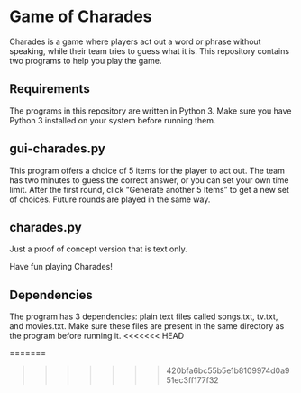 # Game of Charades

Charades is a game where players act out a word or phrase without speaking, while their team tries to guess what it is. This repository contains two programs to help you play the game.

## Requirements
The programs in this repository are written in Python 3. Make sure you have Python 3 installed on your system before running them.

## gui-charades.py
This program offers a choice of 5 items for the player to act out. The team has two minutes to guess the correct answer, or you can set your own time limit. After the first round, click “Generate another 5 Items” to get a new set of choices. Future rounds are played in the same way.

## charades.py
Just a proof of concept version that is text only.

Have fun playing Charades!

## Dependencies
The program has 3 dependencies: plain text files called songs.txt, tv.txt, and movies.txt. Make sure these files are present in the same directory as the program before running it.
<<<<<<< HEAD

=======
>>>>>>> 420bfa6bc55b5e1b8109974d0a951ec3ff177f32
